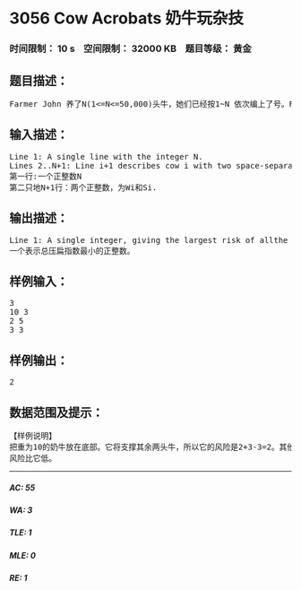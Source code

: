 # 3056 Cow Acrobats 奶牛玩杂技   
### 时间限制： 10 s&nbsp;&nbsp;&nbsp;&nbsp;空间限制： 32000 KB&nbsp;&nbsp;&nbsp;&nbsp;题目等级： 黄金  
## 题目描述：  

<pre>
Farmer John 养了N(1<=N<=50,000)头牛，她们已经按1~N 依次编上了号。FJ 所不知道的是，他的所有牛都梦想着从农场逃走，去参加马戏团的演出。可奶牛们很快发现她们那笨拙的蹄子根本无法在钢丝或晃动的的秋千上站稳（她们还尝试过把自己装在大炮里发射出去，但可想而知，结果是悲惨的）。最终，她们决定练习一种最简单的杂技：把所有牛都摞在一起，比如说,第一头牛站在第二头的身上，同时第二头牛又站在第三头牛的身上...最底下的是第N 头牛。每头牛都有自己的体重以及力量， 编号为i 的奶牛的体重为W_i(1<=W_i<=10,000)，力量为S_i(1<=S_i<=1,000,000,000)。当某头牛身上站着另一些牛时它就会在一定程度上被压扁，我们不妨把它被压扁的程度叫做它的压扁指数。对于任意的牛，她的压扁指数等于摞在她上面的所有奶牛的总重（当然不包括她自己）减去它的力量。奶牛们按照一定的顺序摞在一起后，她们的总压扁指数就是被压得最扁的那头奶牛的压扁指数。你的任务就是帮助奶牛们找出一个摞在一起的顺序，使得总压扁指数最小。
</pre>
  
  
## 输入描述：  

<pre>
Line 1: A single line with the integer N.  
Lines 2..N+1: Line i+1 describes cow i with two space-separated integers, W_i and S_i.
第一行:一个正整数N
第二只地N+1行：两个正整数，为Wi和Si.
</pre>
  
  
## 输出描述：  

<pre>
Line 1: A single integer, giving the largest risk of allthe cows in any optimal ordering that minimizes the risk.
一个表示总压扁指数最小的正整数。
</pre>
  
  
## 样例输入：  

<pre>
3  
10 3  
2 5  
3 3
</pre>
  
  
## 样例输出：  

<pre>
2
</pre>
  
  
## 数据范围及提示：  

<pre>
【样例说明】  
把重为10的奶牛放在底部。它将支撑其余两头牛，所以它的风险是2+3-3=2。其他两头牛  
风险比它低。
</pre>
  
  
***  

##### AC: 55  
##### WA: 3  
##### TLE: 1  
##### MLE: 0  
##### RE: 1  
